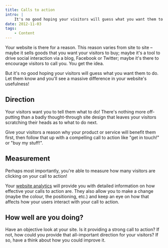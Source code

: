 ```yaml
---
title: Calls to action
intro: |
    It's no good hoping your visitors will guess what you want them to do. Let them know and you'll see a massive difference in your website's usefulness!
date: 2012-11-03
tags:
    - Content
---
```


Your website is there for a reason. This reason varies from site to site – maybe it sells goods that you want your visitors to buy; maybe it's a tool to drive social interaction via a blog, Facebook or Twitter; maybe it's there to encourage visitors to call you. You get the idea.

But it's no good hoping your visitors will guess what you want them to do. Let them know and you'll see a massive difference in your website's usefulness!


## Direction

Your visitors want you to tell them what to do! There's nothing more off-putting than a badly thought-through site design that leaves your visitors scratching their heads as to what to do next.

Give your visitors a reason why your product or service will benefit them first, then follow that up with a compelling call to action like "get in touch!" or "buy my stuff!".


## Measurement

Perhaps most importantly, you're able to measure how many visitors are clicking on your call to action!

Your [website analytics](http://tempertemper.net/blog/google-analytics) will provide you with detailed information on how effective your calls to action are. They also allow you to make a change (maybe the colour, the positioning, etc.) and keep an eye on how that affects how your users interact with your call to action.


## How well are you doing?

Have an objective look at your site. Is it providing a strong call to action? If not, how could you provide that all-important direction for your visitors? If so, have a think about how you could improve it.
